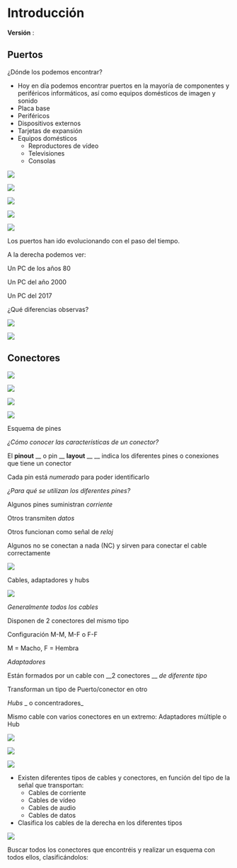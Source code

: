 # Introducción

__Versión__ :

## Puertos

¿Dónde los podemos encontrar?

* Hoy en día podemos encontrar puertos en la mayoría de componentes y periféricos informáticos, así como equipos domésticos de imagen y sonido
* Placa base
* Periféricos
* Dispositivos externos
* Tarjetas de expansión
* Equipos domésticos
  * Reproductores de vídeo
  * Televisiones
  * Consolas

![](img/1_Conectores_%28Introduccion%290.jpg)

![](img/1_Conectores_%28Introduccion%291.jpg)

![](img/1_Conectores_%28Introduccion%292.jpg)

![](img/1_Conectores_%28Introduccion%293.jpg)

![](img/1_Conectores_%28Introduccion%294.jpg)

Los puertos han ido evolucionando con el paso del tiempo\.

A la derecha podemos ver:

Un PC de los años 80

Un PC del año 2000

Un PC del 2017

¿Qué diferencias observas?

![](img/1_Conectores_%28Introduccion%295.png)

![](img/1_Conectores_%28Introduccion%296.jpg)

## Conectores

![](img/1_Conectores_%28Introduccion%297.png)

![](img/1_Conectores_%28Introduccion%298.jpg)

![](img/1_Conectores_%28Introduccion%299.jpg)

![](img/1_Conectores_%28Introduccion%2910.gif)

Esquema de pines

_¿Cómo conocer las características de un conector?_

El  __pinout__  __ o pin __  __layout__  __ __ indica los diferentes pines o conexiones que tiene un conector

Cada pin está  _numerado_  para poder identificarlo

_¿Para qué se utilizan los diferentes pines?_

Algunos pines suministran  _corriente_

Otros transmiten  _datos_

Otros funcionan como señal de  _reloj_

Algunos no se conectan a nada \(NC\) y sirven para conectar el cable correctamente

![](img/1_Conectores_%28Introduccion%2911.png)

Cables, adaptadores y hubs

![](img/1_Conectores_%28Introduccion%2912.jpg)

_Generalmente todos los cables_

Disponen de 2 conectores del mismo tipo

Configuración M\-M, M\-F o F\-F

M = Macho, F = Hembra

_Adaptadores_

Están formados por un cable con  __2 conectores __  _de diferente tipo_

Transforman un tipo de Puerto/conector en otro

_Hubs_  _ o concentradores_

Mismo cable con varios conectores en un extremo: Adaptadores múltiple o Hub

![](img/1_Conectores_%28Introduccion%2913.jpg)

![](img/1_Conectores_%28Introduccion%2914.jpg)

![](img/1_Conectores_%28Introduccion%2915.jpg)

* Existen diferentes tipos de cables y conectores, en función del tipo de la señal que transportan:
  * Cables de corriente
  * Cables de vídeo
  * Cables de audio
  * Cables de datos
* Clasifica los cables de la derecha en los diferentes tipos

![](img/1_Conectores_%28Introduccion%2916.jpg)

Buscar todos los conectores que encontréis y realizar un esquema con todos ellos, clasificándolos:

